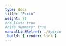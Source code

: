 ```yaml
---
type: docs
title: "Pixiu"
weight: 70
#no_list: true
#hide_summary: true
manualLinkRelref: ./#pixiu
_build: { render: link }
---
```


